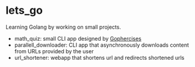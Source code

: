 # lets_go

Learning Golang by working on small projects.

- math_quiz: small CLI app designed by [Gophercises](https://gophercises.com/)
- parallell_downloader: CLI app that asynchronously downloads content from URLs provided by the user
- url_shortener: webapp that shortens url and redirects shortened urls
